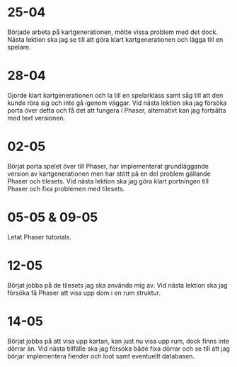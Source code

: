 # 25-04
Började arbeta på kartgenerationen, mötte vissa problem med det dock.
Nästa lektion ska jag se till att göra klart kartgenerationen och lägga till en spelare.

# 28-04
Gjorde klart kartgenerationen och la till en spelarklass samt såg till att den kunde röra sig och inte gå igenom väggar.
Vid nästa lektion ska jag försöka porta över detta och få det att fungera i Phaser, alternativt kan jag fortsätta med text versionen.

# 02-05
Börjat porta spelet över till Phaser, har implementerat grundläggande version av kartgenerationen men har stött på en del problem gällande Phaser och tilesets.
Vid nästa lektion ska jag göra klart portningen till Phaser och fixa problemen med tilesets.

# 05-05 & 09-05
Letat Phaser tutorials.

# 12-05
Börjat jobba på de tilesets jag ska använda mig av. 
Vid nästa lektion ska jag försöka få Phaser att visa upp dom i en rum struktur.

# 14-05
Börjat jobba på att visa upp kartan, kan just nu visa upp rum, dock finns inte dörrar än.
Vid nästa tillfälle ska jag försöka både fixa dörrar och se till att jag börjar implementera fiender och loot samt eventuellt databasen.
